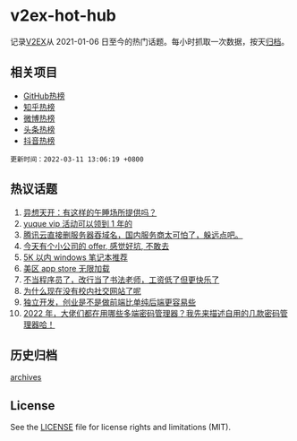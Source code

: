 # v2ex-hot-hub

 记录[V2EX](https://www.v2ex.com/)从 2021-01-06 日至今的热门话题。每小时抓取一次数据，按天[归档](archives)。
 
 ## 相关项目

- [GitHub热榜](https://github.com/snaildev/github-hot-hub)
- [知乎热榜](https://github.com/snaildev/zhihu-hot-hub)
- [微博热榜](https://github.com/snaildev/weibo-hot-hub)
- [头条热榜](https://github.com/snaildev/toutiao-hot-hub)
- [抖音热榜](https://github.com/snaildev/douyin-hot-hub)


 `更新时间：2022-03-11 13:06:19 +0800`

## 热议话题

1. [异想天开：有这样的午睡场所提供吗？](https://www.v2ex.com/t/839585)
1. [yuque vip 活动可以领到 1 年的](https://www.v2ex.com/t/839578)
1. [腾讯云直接删服务器吞域名，国内服务商太可怕了，躲远点吧。](https://www.v2ex.com/t/839500)
1. [今天有个小公司的 offer, 感觉好坑, 不敢去](https://www.v2ex.com/t/839453)
1. [5K 以内 windows 笔记本推荐](https://www.v2ex.com/t/839412)
1. [美区 app store 无限加载](https://www.v2ex.com/t/839445)
1. [不当程序员了，改行当了书法老师，工资低了但更快乐了](https://www.v2ex.com/t/839599)
1. [为什么现在没有校内社交网站了呢](https://www.v2ex.com/t/839527)
1. [独立开发，创业是不是做前端比单纯后端更容易些](https://www.v2ex.com/t/839573)
1. [2022 年，大佬们都在用哪些多端密码管理器？我先来描述自用的几款密码管理器哈！](https://www.v2ex.com/t/839392)

## 历史归档

[archives](archives)

## License

See the [LICENSE](LICENSE) file for license rights and limitations (MIT).
